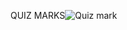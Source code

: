 QUIZ MARKS![Quiz mark](https://user-images.githubusercontent.com/84711036/202630481-59321067-ff98-4445-883d-c67d2cf637e6.png)
